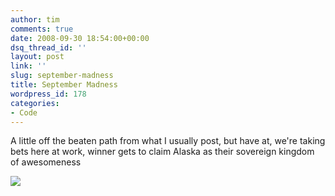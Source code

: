```yaml
---
author: tim
comments: true
date: 2008-09-30 18:54:00+00:00
dsq_thread_id: ''
layout: post
link: ''
slug: september-madness
title: September Madness
wordpress_id: 178
categories:
- Code
---
```


A little off the beaten path from what I usually post, but have at, we're
taking bets here at work, winner gets to claim Alaska as their sovereign
kingdom of awesomeness

![](http://www.techcrunch.com/wp-content/uploads/2008/09/septembermadnessb.jpg)

